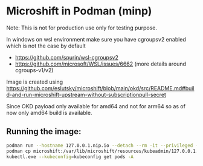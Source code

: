 Microshift in Podman (minp)
==========================

Note: This is not for production use only for testing purpose.

In windows on wsl environment make sure you have cgroupsv2 enabled which is not the case by default 
 - https://github.com/spurin/wsl-cgroupsv2
 - https://github.com/microsoft/WSL/issues/6662 (more details around cgroups-v1/v2)

Image is created using https://github.com/eslutsky/microshift/blob/main/okd/src/README.md#build-and-run-microshift-upstream-without-subscriptionpull-secret

Since OKD payload only available for amd64 and not for arm64 so as of now only amd64 build is available.

Running the image:
----------------
```bash
podman run --hostname 127.0.0.1.nip.io --detach --rm -it --privileged -v 00-dns.yaml:/etc/microshift/config.d/00-dns.yaml:ro -p 9080:80 -p 9443:443 -p 6443:6443 --name microshift quay.io/praveenkumar/microshift-okd:flannel-amd64
podman cp microshift:/var/lib/microshift/resources/kubeadmin/127.0.0.1.nip.io/kubeconfig .
kubectl.exe --kubeconfig=kubeconfig get pods -A
```

